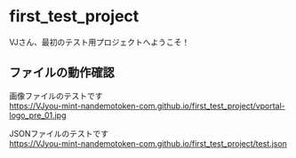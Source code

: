 # first_test_project
VJさん、最初のテスト用プロジェクトへようこそ！  

## ファイルの動作確認
画像ファイルのテストです  
https://VJyou-mint-nandemotoken-com.github.io/first_test_project/vportal-logo_pre_01.jpg

JSONファイルのテストです  
https://VJyou-mint-nandemotoken-com.github.io/first_test_project/test.json
